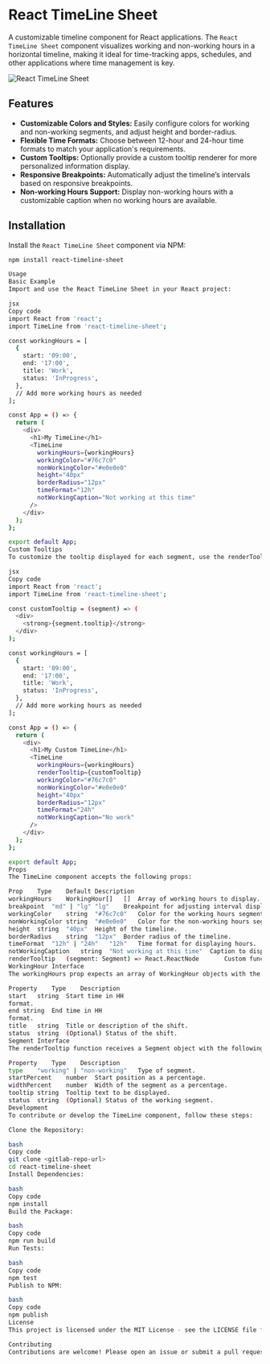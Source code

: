 # React TimeLine Sheet

A customizable timeline component for React applications. The `React TimeLine Sheet` component visualizes working and non-working hours in a horizontal timeline, making it ideal for time-tracking apps, schedules, and other applications where time management is key.

![React TimeLine Sheet](./assets/timeline-screenshot.png) <!-- Optional: Add a screenshot of your component -->

## Features

- **Customizable Colors and Styles:** Easily configure colors for working and non-working segments, and adjust height and border-radius.
- **Flexible Time Formats:** Choose between 12-hour and 24-hour time formats to match your application's requirements.
- **Custom Tooltips:** Optionally provide a custom tooltip renderer for more personalized information display.
- **Responsive Breakpoints:** Automatically adjust the timeline’s intervals based on responsive breakpoints.
- **Non-working Hours Support:** Display non-working hours with a customizable caption when no working hours are available.

## Installation

Install the `React TimeLine Sheet` component via NPM:

```bash
npm install react-timeline-sheet

Usage
Basic Example
Import and use the React TimeLine Sheet in your React project:

jsx
Copy code
import React from 'react';
import TimeLine from 'react-timeline-sheet';

const workingHours = [
  {
    start: '09:00',
    end: '17:00',
    title: 'Work',
    status: 'InProgress',
  },
  // Add more working hours as needed
];

const App = () => {
  return (
    <div>
      <h1>My TimeLine</h1>
      <TimeLine
        workingHours={workingHours}
        workingColor="#76c7c0"
        nonWorkingColor="#e0e0e0"
        height="40px"
        borderRadius="12px"
        timeFormat="12h"
        notWorkingCaption="Not working at this time"
      />
    </div>
  );
};

export default App;
Custom Tooltips
To customize the tooltip displayed for each segment, use the renderTooltip prop:

jsx
Copy code
import React from 'react';
import TimeLine from 'react-timeline-sheet';

const customTooltip = (segment) => (
  <div>
    <strong>{segment.tooltip}</strong>
  </div>
);

const workingHours = [
  {
    start: '09:00',
    end: '17:00',
    title: 'Work',
    status: 'InProgress',
  },
  // Add more working hours as needed
];

const App = () => {
  return (
    <div>
      <h1>My Custom TimeLine</h1>
      <TimeLine
        workingHours={workingHours}
        renderTooltip={customTooltip}
        workingColor="#76c7c0"
        nonWorkingColor="#e0e0e0"
        height="40px"
        borderRadius="12px"
        timeFormat="24h"
        notWorkingCaption="No work"
      />
    </div>
  );
};

export default App;
Props
The TimeLine component accepts the following props:

Prop	Type	Default	Description
workingHours	WorkingHour[]	[]	Array of working hours to display. Each object should include start, end, title, and optionally status.
breakpoint	"md" | "lg"	"lg"	Breakpoint for adjusting interval display (4 hours for "md", 2 hours for "lg").
workingColor	string	"#76c7c0"	Color for the working hours segments.
nonWorkingColor	string	"#e0e0e0"	Color for the non-working hours segments.
height	string	"40px"	Height of the timeline.
borderRadius	string	"12px"	Border radius of the timeline.
timeFormat	"12h" | "24h"	"12h"	Time format for displaying hours.
notWorkingCaption	string	"Not working at this time"	Caption to display when there are no working hours available.
renderTooltip	(segment: Segment) => React.ReactNode		Custom function to render tooltips for each segment. If not provided, a default tooltip is used.
WorkingHour Interface
The workingHours prop expects an array of WorkingHour objects with the following properties:

Property	Type	Description
start	string	Start time in HH
format.
end	string	End time in HH
format.
title	string	Title or description of the shift.
status	string	(Optional) Status of the shift.
Segment Interface
The renderTooltip function receives a Segment object with the following properties:

Property	Type	Description
type	"working" | "non-working"	Type of segment.
startPercent	number	Start position as a percentage.
widthPercent	number	Width of the segment as a percentage.
tooltip	string	Tooltip text to be displayed.
status	string	(Optional) Status of the working segment.
Development
To contribute or develop the TimeLine component, follow these steps:

Clone the Repository:

bash
Copy code
git clone <gitlab-repo-url>
cd react-timeline-sheet
Install Dependencies:

bash
Copy code
npm install
Build the Package:

bash
Copy code
npm run build
Run Tests:

bash
Copy code
npm test
Publish to NPM:

bash
Copy code
npm publish
License
This project is licensed under the MIT License - see the LICENSE file for details.

Contributing
Contributions are welcome! Please open an issue or submit a pull request to help improve the TimeLine component.
```
